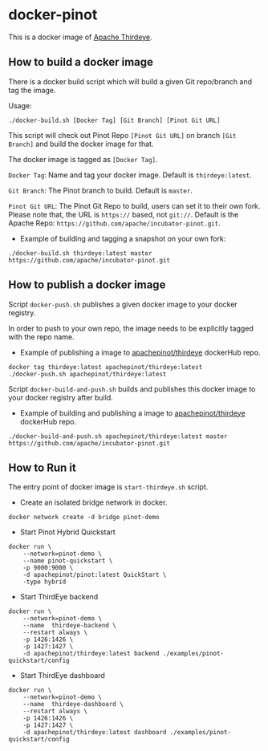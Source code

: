 <!--

    Licensed to the Apache Software Foundation (ASF) under one
    or more contributor license agreements.  See the NOTICE file
    distributed with this work for additional information
    regarding copyright ownership.  The ASF licenses this file
    to you under the Apache License, Version 2.0 (the
    "License"); you may not use this file except in compliance
    with the License.  You may obtain a copy of the License at

      http://www.apache.org/licenses/LICENSE-2.0

    Unless required by applicable law or agreed to in writing,
    software distributed under the License is distributed on an
    "AS IS" BASIS, WITHOUT WARRANTIES OR CONDITIONS OF ANY
    KIND, either express or implied.  See the License for the
    specific language governing permissions and limitations
    under the License.

-->

# docker-pinot
This is a docker image of [Apache Thirdeye](https://github.com/apache/incubator-pinot/tree/master/thirdeye).

## How to build a docker image

There is a docker build script which will build a given Git repo/branch and tag the image.

Usage:

```SHELL
./docker-build.sh [Docker Tag] [Git Branch] [Pinot Git URL]
```

This script will check out Pinot Repo `[Pinot Git URL]` on branch `[Git Branch]` and build the docker image for that.

The docker image is tagged as `[Docker Tag]`.

`Docker Tag`: Name and tag your docker image. Default is `thirdeye:latest`.

`Git Branch`: The Pinot branch to build. Default is `master`.

`Pinot Git URL`: The Pinot Git Repo to build, users can set it to their own fork. Please note that, the URL is `https://` based, not `git://`. Default is the Apache Repo: `https://github.com/apache/incubator-pinot.git`.

* Example of building and tagging a snapshot on your own fork:
```SHELL
./docker-build.sh thirdeye:latest master https://github.com/apache/incubator-pinot.git
```

## How to publish a docker image

Script `docker-push.sh` publishes a given docker image to your docker registry.

In order to push to your own repo, the image needs to be explicitly tagged with the repo name.

* Example of publishing a image to [apachepinot/thirdeye](https://cloud.docker.com/u/apachepinot/repository/docker/apachepinot/thirdeye) dockerHub repo.

```SHELL
docker tag thirdeye:latest apachepinot/thirdeye:latest
./docker-push.sh apachepinot/thirdeye:latest
```

Script `docker-build-and-push.sh` builds and publishes this docker image to your docker registry after build.

* Example of building and publishing a image to [apachepinot/thirdeye](https://cloud.docker.com/u/apachepinot/repository/docker/apachepinot/thirdeye) dockerHub repo.

```SHELL
./docker-build-and-push.sh apachepinot/thirdeye:latest master https://github.com/apache/incubator-pinot.git
```

## How to Run it

The entry point of docker image is `start-thirdeye.sh` script.

* Create an isolated bridge network in docker.

```SHELL
docker network create -d bridge pinot-demo
```

* Start Pinot Hybrid Quickstart

```SHELL
docker run \
    --network=pinot-demo \
    --name pinot-quickstart \
    -p 9000:9000 \
    -d apachepinot/pinot:latest QuickStart \
    -type hybrid
```

* Start ThirdEye backend

```SHELL
docker run \
    --network=pinot-demo \
    --name  thirdeye-backend \
    --restart always \
    -p 1426:1426 \
    -p 1427:1427 \
    -d apachepinot/thirdeye:latest backend ./examples/pinot-quickstart/config
```

* Start ThirdEye dashboard

```SHELL
docker run \
    --network=pinot-demo \
    --name  thirdeye-dashboard \
    --restart always \
    -p 1426:1426 \
    -p 1427:1427 \
    -d apachepinot/thirdeye:latest dashboard ./examples/pinot-quickstart/config
```
